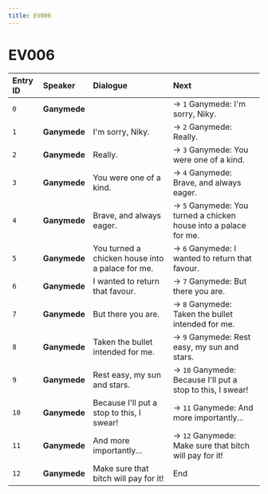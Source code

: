 ```yaml
---
title: EV006
---
```


# EV006


| Entry ID | Speaker | Dialogue | Next |
| :------- | :------ | :------- | :------------ |
| `0` | **Ganymede** |  | → `1` Ganymede: I'm sorry, Niky\. |
| `1` | **Ganymede** | I'm sorry, Niky\. | → `2` Ganymede: Really\. |
| `2` | **Ganymede** | Really\. | → `3` Ganymede: You were one of a kind\. |
| `3` | **Ganymede** | You were one of a kind\. | → `4` Ganymede: Brave, and always eager\. |
| `4` | **Ganymede** | Brave, and always eager\. | → `5` Ganymede: You turned a chicken house into a palace for me\. |
| `5` | **Ganymede** | You turned a chicken house into a palace for me\. | → `6` Ganymede: I wanted to return that favour\. |
| `6` | **Ganymede** | I wanted to return that favour\. | → `7` Ganymede: But there you are\. |
| `7` | **Ganymede** | But there you are\. | → `8` Ganymede: Taken the bullet intended for me\. |
| `8` | **Ganymede** | Taken the bullet intended for me\. | → `9` Ganymede: Rest easy, my sun and stars\. |
| `9` | **Ganymede** | Rest easy, my sun and stars\. | → `10` Ganymede: Because I'll put a stop to this, I swear\! |
| `10` | **Ganymede** | Because I'll put a stop to this, I swear\! | → `11` Ganymede: And more importantly\.\.\. |
| `11` | **Ganymede** | And more importantly\.\.\. | → `12` Ganymede: Make sure that bitch will pay for it\! |
| `12` | **Ganymede** | Make sure that bitch will pay for it\! | End |
